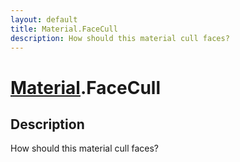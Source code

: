 ```yaml
---
layout: default
title: Material.FaceCull
description: How should this material cull faces?
---
```

# [Material]({{site.url}}/Pages/Reference/Material.html).FaceCull

## Description
How should this material cull faces?

